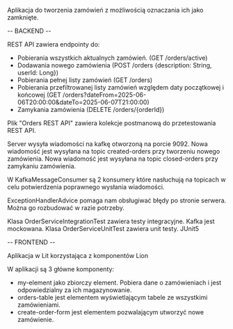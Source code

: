 Aplikacja do tworzenia zamówień z możliwością oznaczania ich jako zamknięte.

-- BACKEND --

REST API zawiera endpointy do:
- Pobierania wszystkich aktualnych zamówień. (GET /orders/active)
- Dodawania nowego zamówienia (POST /orders {description: String, userId: Long})
- Pobierania pełnej listy zamówień (GET /orders)
- Pobierania przefiltrowanej listy zamówień względem daty początkowej i końcowej (GET /orders?dateFrom=2025-06-06T20:00:00&dateTo=2025-06-07T21:00:00)
- Zamykania zamówienia (DELETE /orders/{orderId})

Plik "Orders REST API" zawiera kolekcje postmanową do przetestowania REST API.

Server wysyła wiadomości na kafkę otworzoną na porcie 9092.
Nowa wiadomość jest wysyłana na topic created-orders przy tworzeniu nowego zamówienia.
Nowa wiadomość jest wysyłana na topic closed-orders przy zamykaniu zamówienia. 

W KafkaMessageConsumer są 2 konsumery które nasłuchują na topicach w celu potwierdzenia poprawnego wysłania wiadomości.

ExceptionHandlerAdvice pomaga nam obsługiwać błędy po stronie serwera. Można go rozbudować w razie potrzeby.

Klasa OrderServiceIntegrationTest zawiera testy integracyjne. Kafka jest mockowana.
Klasa OrderServiceUnitTest zawiera unit testy. JUnit5

-- FRONTEND -- 

Aplikacja w Lit korzystająca z komponentów Lion

W aplikacji są 3 główne komponenty:
- my-element jako zbiorczy element. Pobiera dane o zamówieniach i jest odpowiedzialny za ich magazynowanie.
- orders-table jest elementem wyświetlającym tabele ze wszystkimi zamówieniami.
- create-order-form jest elementem pozwalającym utworzyć nowe zamówienie. 


